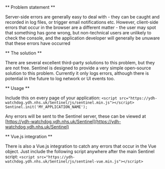 ** Problem statement **

Server-side errors are generally easy to deal with - they can be caught and recorded in log files, or trigger email
notifications etc. However, client-side errors that occur in the browser are a different matter - the user may spot
that something has gone wrong, but non-technical users are unlikely to check the console, and the application 
developer will generally be unuware that these errors have occurred

** The solution **

There are several excellent third-party solutions to this problem, but they are not free. Sentinel is designed to
provide a very simple open-source solution to this problem.
Currently it only logs errors, although there is potential in the future to log network or UI events too.

** Usage **

Include this on every page of your application:
`<script src="https://ydh-watchdog.ydh.nhs.uk/Sentinel/js/sentinel.min.js"></script>
Sentinel.init('MY_APPLICATION_NAME');`

Any errors will be sent to the Sentinel server, these can be viewed at [https://ydh-watchdog.ydh.nhs.uk/Sentinel](https://ydh-watchdog.ydh.nhs.uk/Sentinel)

** Vue.js integration **

There is also a Vue.js integration to catch any errors that occur in the Vue object. Just include the following script
anywhere after the main Sentinel script:
`<script src="https://ydh-watchdog.ydh.nhs.uk/Sentinel/js/sentinel-vue.min.js"></script>`


